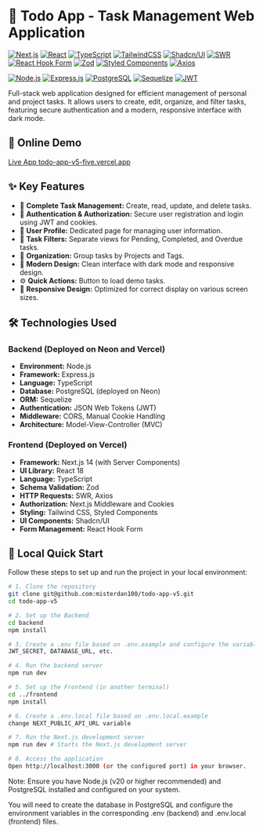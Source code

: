 # 📝 Todo App - Task Management Web Application

[![Next.js](https://img.shields.io/badge/Next.js-^14.0-black.svg?logo=nextdotjs)](https://nextjs.org/)
[![React](https://img.shields.io/badge/React-^18.0-blue.svg?logo=react)](https://reactjs.org/)
[![TypeScript](https://img.shields.io/badge/TypeScript-^5.0-blue.svg?logo=typescript)](https://www.typescriptlang.org/)
[![TailwindCSS](https://img.shields.io/badge/TailwindCSS-^3.0-38B2AC.svg?logo=tailwindcss)](https://tailwindcss.com/)
[![Shadcn/UI](https://img.shields.io/badge/Shadcn/UI-latest-black.svg)](https://ui.shadcn.com/)
[![SWR](https://img.shields.io/badge/SWR-latest-black.svg?logo=zeit)](https://swr.vercel.app/)
[![React Hook Form](https://img.shields.io/badge/React_Hook_Form-^7.0-ec5990.svg?logo=reacthookform)](https://react-hook-form.com/)
[![Zod](https://img.shields.io/badge/Zod-latest-blue.svg)](https://zod.dev/)
[![Styled Components](https://img.shields.io/badge/Styled_Components-^6.0-db7093.svg?logo=styledcomponents)](https://styled-components.com/)
[![Axios](https://img.shields.io/badge/Axios-^1.0-5A29E4.svg?logo=axios)](https://axios-http.com/)

[![Node.js](https://img.shields.io/badge/Node.js-^20.0-339933.svg?logo=nodedotjs)](https://nodejs.org/)
[![Express.js](https://img.shields.io/badge/Express.js-^4.0-000000.svg?logo=express)](https://expressjs.com/)
[![PostgreSQL](https://img.shields.io/badge/PostgreSQL-^15.0-336791.svg?logo=postgresql)](https://www.postgresql.org/)
[![Sequelize](https://img.shields.io/badge/Sequelize-^6.0-52B0E7.svg?logo=sequelize)](https://sequelize.org/)
[![JWT](https://img.shields.io/badge/JWT-latest-000000.svg?logo=jsonwebtokens)](https://jwt.io/)

Full-stack web application designed for efficient management of personal and project tasks. It allows users to create, edit, organize, and filter tasks, featuring secure authentication and a modern, responsive interface with dark mode.

## 🚀 Online Demo

[Live App todo-app-v5-five.vercel.app](https://todo-app-v5-five.vercel.app/) 
## ✨ Key Features

- 📝 **Complete Task Management:** Create, read, update, and delete tasks.
- 🔐 **Authentication & Authorization:** Secure user registration and login using JWT and cookies.
- 👤 **User Profile:** Dedicated page for managing user information.
- 🚦 **Task Filters:** Separate views for Pending, Completed, and Overdue tasks.
- 📂 **Organization:** Group tasks by Projects and Tags.
- 🎨 **Modern Design:** Clean interface with dark mode and responsive design.
- ⚙️ **Quick Actions:** Button to load demo tasks.
- 📱 **Responsive Design:** Optimized for correct display on various screen sizes.

## 🛠️ Technologies Used


### Backend (Deployed on Neon and Vercel)

- **Environment:** Node.js
- **Framework:** Express.js
- **Language:** TypeScript
- **Database:** PostgreSQL (deployed on Neon)
- **ORM:** Sequelize
- **Authentication:** JSON Web Tokens (JWT)
- **Middleware:** CORS, Manual Cookie Handling
- **Architecture:** Model-View-Controller (MVC)

### Frontend (Deployed on Vercel)

- **Framework:** Next.js 14 (with Server Components)
- **UI Library:** React 18
- **Language:** TypeScript
- **Schema Validation:** Zod
- **HTTP Requests:** SWR, Axios
- **Authorization:** Next.js Middleware and Cookies
- **Styling:** Tailwind CSS, Styled Components
- **UI Components:** Shadcn/UI
- **Form Management:** React Hook Form


## 🚀 Local Quick Start

Follow these steps to set up and run the project in your local environment:

```bash
# 1. Clone the repository
git clone git@github.com:misterdan100/todo-app-v5.git 
cd todo-app-v5

# 2. Set up the Backend
cd backend
npm install

# 3. Create a .env file based on .env.example and configure the variables
JWT_SECRET, DATABASE_URL, etc.

# 4. Run the backend server
npm run dev

# 5. Set up the Frontend (in another terminal)
cd ../frontend
npm install

# 6. Create a .env.local file based on .env.local.example
change NEXT_PUBLIC_API_URL variable

# 7. Run the Next.js development server
npm run dev # Starts the Next.js development server

# 8. Access the application
Open http://localhost:3000 (or the configured port) in your browser.

```
Note: Ensure you have Node.js (v20 or higher recommended) and PostgreSQL installed and configured on your system.

You will need to create the database in PostgreSQL and configure the environment variables in the corresponding .env (backend) and .env.local (frontend) files.
